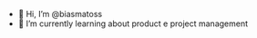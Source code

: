- 👋 Hi, I’m @biasmatoss
- 🌱 I’m currently learning about product e project management
<!---
biasmatoss/biasmatoss is a ✨ special ✨ repository because its `README.md` (this file) appears on your GitHub profile.
You can click the Preview link to take a look at your changes.
--->
